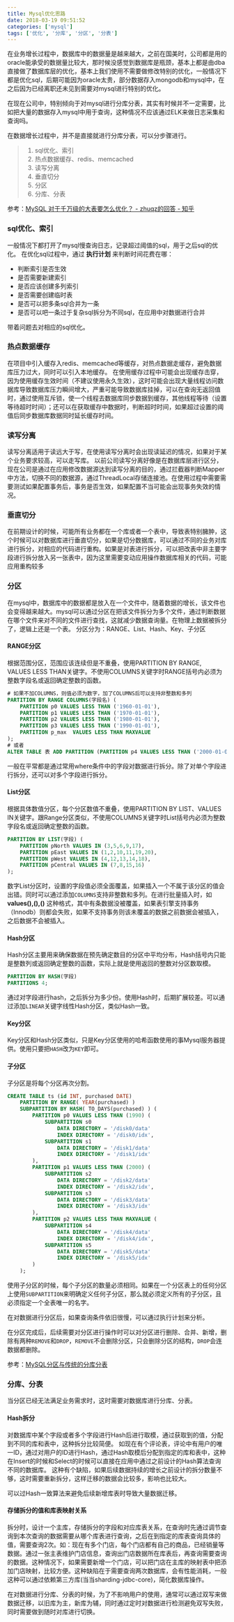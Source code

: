 ```yaml
---
title: Mysql优化思路
date: 2018-03-19 09:51:52
categories: ['mysql']
tags: ['优化', '分库', '分区', '分表']
---
```


在业务增长过程中，数据库中的数据量是越来越大，之前在国美时，公司都是用的oracle能承受的数据量比较大，那时候没感觉到数据库是瓶颈，基本上都是由dba直接做了数据库层的优化，基本上我们使用不需要做修改特别的优化，一般情况下都是优化sql，后期可能因为oracle太贵，部分数据存入mongodb和mysql中，在之后因为已经离职还未见到需要对mysql进行特别的优化。

在现在公司中，特别倾向于对mysql进行分库分表，其实有时候并不一定需要，比如把大量的数据存入mysql中用于查询，这种情况不应该通过ELK来做日志采集和查询吗。

在数据增长过程中，并不是直接就进行分库分表，可以分步骤进行。
> 1. sql优化、索引
> 2. 热点数据缓存、redis、memcached
> 3. 读写分离
> 4. 垂直切分
> 5. 分区
> 6. 分库、分表

参考：[MySQL 对于千万级的大表要怎么优化？ - zhuqz的回答 - 知乎](https://www.zhihu.com/question/19719997/answer/81930332)
<!-- more -->

### sql优化、索引
一般情况下都打开了mysql慢查询日志，记录超过阈值的sql，用于之后sql的优化。
在优化sql过程中，通过 **执行计划** 来判断时间花费在哪：
* 判断索引是否生效
* 是否需要新建索引
* 是否应该创建多列索引
* 是否需要创建临时表
* 是否可以把多条sql合并为一条
* 是否可以吧一条过于复杂sql拆分为不同sql，在应用中对数据进行合并

带着问题去对相应的sql优化。

### 热点数据缓存
在项目中引入缓存入redis、memcached等缓存，对热点数据走缓存，避免数据库压力过大，同时可以引入本地缓存。
在使用缓存过程中可能会出现缓存击穿，因为使用缓存生效时间（不建议使用永久生效），这时可能会出现大量线程访问数据库导致数据库压力瞬间增大，严重可能导致数据库挂掉，可以在查询无返回值时，通过使用互斥锁，使一个线程去数据库同步数据到缓存，其他线程等待（设置等待超时时间）；还可以在获取缓存中数据时，判断超时时间，如果超过设置的阈值后同步数据库数据同时延长缓存时间。

### 读写分离
读写分离适用于读远大于写，在使用读写分离时会出现读延迟的情况，如果对于某个业务要求较高，可以走写库。
以前公司读写分离好像是在数据库层进行区分，现在公司是通过在应用修改数据源达到读写分离的目的，通过拦截器判断Mapper中方法，切换不同的数据源，通过ThreadLocal存储连接池。在使用过程中需要需要测试如果配置事务后，事务是否生效，如果配置不当可能会出现事务失效的情况。

### 垂直切分
在前期设计的时候，可能所有业务都在一个库或者一个表中，导致表特别臃肿，这个时候可以对数据库进行垂直切分，如果是切分数据库，可以通过不同的业务对库进行拆分，对相应的代码进行重构。如果是对表进行拆分，可以把改表中非主要字段进行拆分放入另一张表中，因为这里需要变动应用操作数据库相关的代码，可能应用重构较多

### 分区
在mysql中，数据库中的数据都是放入在一个文件中，随着数据的增长，该文件也会变得越来越大。mysql可以通过分区在把该文件拆分为多个文件，通过判断数据在哪个文件来对不同的文件进行查找，这就减少数据查询量。在物理上数据被拆分了，逻辑上还是一个表。
分区分为：RANGE、List、Hash、Key、子分区

#### RANGE分区
根据范围分区，范围应该连续但是不重叠，使用PARTITION BY RANGE, VALUES LESS THAN关键字。不使用COLUMNS关键字时RANGE括号内必须为整数字段名或返回确定整数的函数。
```sql
# 如果不加COLUMNS，则值必须为数字，加了COLUMNS后可以支持非整数和多列
PARTITION BY RANGE COLUMNS(字段名) (
    PARTITION p0 VALUES LESS THAN ('1960-01-01'),
    PARTITION p1 VALUES LESS THAN ('1970-01-01'),
    PARTITION p2 VALUES LESS THAN ('1980-01-01'),
    PARTITION p3 VALUES LESS THAN ('1990-01-01'),
    PARTITION p_max  VALUES LESS THAN MAXVALUE
);
# 或者
ALTER TABLE 表 ADD PARTITION (PARTITION p4 VALUES LESS THAN ('2000-01-01'));
```
一般在平常都是通过常用where条件中的字段对数据进行拆分。除了对单个字段进行拆分，还可以对多个字段进行拆分。

#### List分区
根据具体数值分区，每个分区数值不重叠，使用PARTITION BY LIST、VALUES IN关键字。跟Range分区类似，不使用COLUMNS关键字时List括号内必须为整数字段名或返回确定整数的函数。
```sql
PARTITION BY LIST(字段) (
    PARTITION pNorth VALUES IN (3,5,6,9,17),
    PARTITION pEast VALUES IN (1,2,10,11,19,20),
    PARTITION pWest VALUES IN (4,12,13,14,18),
    PARTITION pCentral VALUES IN (7,8,15,16)
);
```
数字List分区时，设置的字段值必须全面覆盖，如果插入一个不属于该分区的值会出错。同时可以通过添加`COLUMNS`支持非整数和多列。在进行批量插入时，如 **values(),(),()** 这种格式，其中有条数据没被覆盖，如果表引擎支持事务（Innodb）则都会失败，如果不支持事务则该未覆盖的数据之前数据会被插入，之后数据不会被插入。

#### Hash分区
Hash分区主要用来确保数据在预先确定数目的分区中平均分布，Hash括号内只能是整数列或返回确定整数的函数，实际上就是使用返回的整数对分区数取模。
```sql
PARTITION BY HASH(字段)
PARTITIONS 4;
```
通过对字段进行hash，之后拆分为多少份。使用Hash时，后期扩展较差。可以通过添加`LINEAR`关键字线性Hash分区，类似Hash一致。

#### Key分区
Key分区和Hash分区类似，只是Key分区使用的哈希函数使用的事Mysql服务器提供。使用只要把`HASH`改为`KEY`即可。

#### 子分区
子分区是将每个分区再次分割。
```sql
CREATE TABLE ts (id INT, purchased DATE)
    PARTITION BY RANGE( YEAR(purchased) )
    SUBPARTITION BY HASH( TO_DAYS(purchased) ) (
        PARTITION p0 VALUES LESS THAN (1990) (
            SUBPARTITION s0
                DATA DIRECTORY = '/disk0/data'
                INDEX DIRECTORY = '/disk0/idx',
            SUBPARTITION s1
                DATA DIRECTORY = '/disk1/data'
                INDEX DIRECTORY = '/disk1/idx'
        ),
        PARTITION p1 VALUES LESS THAN (2000) (
            SUBPARTITION s2
                DATA DIRECTORY = '/disk2/data'
                INDEX DIRECTORY = '/disk2/idx',
            SUBPARTITION s3
                DATA DIRECTORY = '/disk3/data'
                INDEX DIRECTORY = '/disk3/idx'
        ),
        PARTITION p2 VALUES LESS THAN MAXVALUE (
            SUBPARTITION s4
                DATA DIRECTORY = '/disk4/data'
                INDEX DIRECTORY = '/disk4/idx',
            SUBPARTITION s5
                DATA DIRECTORY = '/disk5/data'
                INDEX DIRECTORY = '/disk5/idx'
        )
    );
```
使用子分区的时候，每个子分区的数量必须相同。如果在一个分区表上的任何分区上使用`SUBPARTITION`来明确定义任何子分区，那么就必须定义所有的子分区，且必须指定一个全表唯一的名字。

在对数据进行分区后，如果查询条件依旧很慢，可以通过执行计划来分析。

在分区完成后，后续需要对分区进行操作时可以对分区进行删除、合并、新增，删除有两种`REMOVE`和`DROP`，`REMOVE`不会删除分区，只会删除分区的结构，`DROP`会连数据都删除。

参考：[MySQL分区与传统的分库分表](http://haitian299.github.io/2016/05/26/mysql-partitioning/)

### 分库、分表
当分区已经无法满足业务需求时，这时需要对数据库进行分库、分表。

#### Hash拆分
对数据库中某个字段或者多个字段进行Hash后进行取模，通过获取到的值，分配到不同的库和表中，这种拆分比较简便。
如现在有个评论表，评论中有用户的唯一ID，通过对用户的ID进行Hash，通过Hash取模后分配到指定的库和表中，这种在Insert的时候和Select的时候可以直接在应用中通过之前设计的Hash算法查询不同的数据库。
这种有个缺陷，如果后续数据持续的增长之前设计的拆分数量不够，这时需要重新拆分，这样迁移的数据会比较多，影响也比较大。

可以过Hash一致算法来避免后续新增库表时导致大量数据迁移。

#### 存储拆分的值和库表映射关系
拆分时，设计一个主库，存储拆分的字段和对应库表关系，在查询时先通过调节查询到本次查询的数据需要从哪个库表进行查询，之后在到指定的库表查询具体的值，需要查询2次。如：现在有多个门店，每个门店都有自己的商品，已经销量等数据。通过一张主表维护门店信息，查询出门店数据所在库表后，再查询需要查询的数据。这种情况下，如果需要新增一个门店，可以把门店在主库的映射表中把添加门店映射，比较方便。这种缺陷在于需要查询两次数据库，会有性能消耗，一般这种可以通过依赖第三方库(当当sharding-jdbc-core)，简化数据库操作。

在对数据进行分库、分表的时候，为了不影响用户的使用，通常可以通过双写来做数据迁移，以旧库为主，新库为辅，同时通过定时对数据进行检测避免双写失败，同时需要做到随时对库进行切换。
